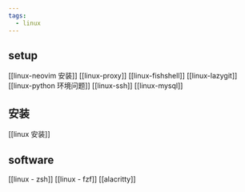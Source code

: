 ```yaml
---
tags:
  - linux
---
```


## setup

[[linux-neovim 安装]]
[[linux-proxy]]
[[linux-fishshell]]
[[linux-lazygit]]
[[linux-python 环境问题]]
[[linux-ssh]]
[[linux-mysql]]



## 安装

[[linux 安装]]


## software


[[linux - zsh]]
[[linux - fzf]]
[[alacritty]]